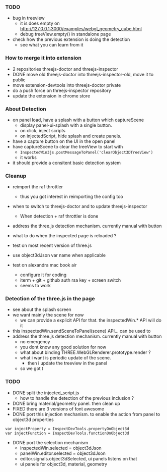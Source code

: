 ### TODO
- bug in treeview
  - it is does empty on http://127.0.0.1:3000/examples/webgl_geometry_cube.html
  - debug treeView.empty() in standalone page
- check how the previous extension is doing the detection
  - see what you can learn from it

### How to merge it into extension
- 2 repositories threejs-doctor and threejs-inspector
- DONE move old threejs-doctor into threejs-inspector-old, move it to public
- move extension-devtools into threejs-doctor private
- do a push force on threejs-inspector repository
- update the extension in chrome store


### About Detection
- on panel load, have a splash with a button which captureScene
  - display panel-ui-splash with a single button.
  - on click, inject scripts
  - on injectedScript, hide splash and create panels.
- have a capture button on the UI in the open panel
- have captureScene to clear the treeView to start with
  - ```InspectedWin3js.postMessageToPanel('clearObject3DTreeView')```
  - it works
- it should provide a consitent basic detection system

### Cleanup

- reimport the raf throttler
  - thus you got interest in reimporting the config too
- when to switch to threejs-doctor and to update threejs-inspector
  - When detection + raf throttler is done
- address the three.js detection mechanism. currently manual with button
- what to do when the inspected page is reloaded ?

- test on most recent version of three.js
- use object3dJson var name when applicable
- test on alexandra mac book air
  - configure it for coding
  - iterm + git + github auth rsa key + screen switch
  - seems to work

### Detection of the three.js in the page
- see about the splash screen
- we want mainly the scene for now
  - we can provide a explicit API for that. the inspectedWin.* API will do it
- this inspectedWin.sendSceneToPanel(scene) API... can be used to 
- address the three.js detection mechanism. currently manual with button
  - no emergency
  - you dont know any good solution for now
  - what about binding THREE.WebGLRenderer.prototype.render ?
  - what i want is periodic update of the scene.
    - then i update the treeview in the panel
  - so we got t

### TODO



- DONE split the injected_script.js
  - how to handle the detection of the previous inclusion ?
- DONE bring material/geometry panel. then clean up
- FIXED there are 3 versions of font awesome
- DONE port this injection mechanism. to enable the action from panel to object3d properties
```
var injectProperty = InspectDevTools.propertyOnObject3d
var injectFunction = InspectDevTools.functionOnObject3d
```
- DONE port the selection mechanism
  - inspectedWin.selected = object3dJson
  - panelWin.editor.selected = object3dJson
  - editor.signals.object3dSelected, ui panels listens on that
  - ui panels for object3d, material, geometry
  
